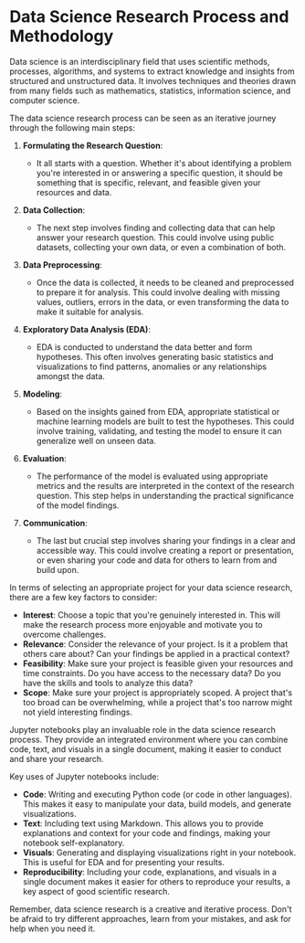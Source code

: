 
# Data Science Research Process and Methodology

Data science is an interdisciplinary field that uses scientific methods, processes, algorithms, and systems to extract knowledge and insights from structured and unstructured data. It involves techniques and theories drawn from many fields such as mathematics, statistics, information science, and computer science.

The data science research process can be seen as an iterative journey through the following main steps:

1. **Formulating the Research Question**: 
    - It all starts with a question. Whether it's about identifying a problem you're interested in or answering a specific question, it should be something that is specific, relevant, and feasible given your resources and data.

2. **Data Collection**: 
    - The next step involves finding and collecting data that can help answer your research question. This could involve using public datasets, collecting your own data, or even a combination of both.

3. **Data Preprocessing**: 
    - Once the data is collected, it needs to be cleaned and preprocessed to prepare it for analysis. This could involve dealing with missing values, outliers, errors in the data, or even transforming the data to make it suitable for analysis.

4. **Exploratory Data Analysis (EDA)**: 
    - EDA is conducted to understand the data better and form hypotheses. This often involves generating basic statistics and visualizations to find patterns, anomalies or any relationships amongst the data.

5. **Modeling**: 
    - Based on the insights gained from EDA, appropriate statistical or machine learning models are built to test the hypotheses. This could involve training, validating, and testing the model to ensure it can generalize well on unseen data.

6. **Evaluation**: 
    - The performance of the model is evaluated using appropriate metrics and the results are interpreted in the context of the research question. This step helps in understanding the practical significance of the model findings.

7. **Communication**: 
    - The last but crucial step involves sharing your findings in a clear and accessible way. This could involve creating a report or presentation, or even sharing your code and data for others to learn from and build upon.

In terms of selecting an appropriate project for your data science research, there are a few key factors to consider:

- **Interest**: Choose a topic that you're genuinely interested in. This will make the research process more enjoyable and motivate you to overcome challenges.
- **Relevance**: Consider the relevance of your project. Is it a problem that others care about? Can your findings be applied in a practical context?
- **Feasibility**: Make sure your project is feasible given your resources and time constraints. Do you have access to the necessary data? Do you have the skills and tools to analyze this data?
- **Scope**: Make sure your project is appropriately scoped. A project that's too broad can be overwhelming, while a project that's too narrow might not yield interesting findings.

Jupyter notebooks play an invaluable role in the data science research process. They provide an integrated environment where you can combine code, text, and visuals in a single document, making it easier to conduct and share your research. 

Key uses of Jupyter notebooks include:
- **Code**: Writing and executing Python code (or code in other languages). This makes it easy to manipulate your data, build models, and generate visualizations.
- **Text**: Including text using Markdown. This allows you to provide explanations and context for your code and findings, making your notebook self-explanatory.
- **Visuals**: Generating and displaying visualizations right in your notebook. This is useful for EDA and for presenting your results.
- **Reproducibility**: Including your code, explanations, and visuals in a single document makes it easier for others to reproduce your results, a key aspect of good scientific research.

Remember, data science research is a creative and iterative process. Don't be afraid to try different approaches, learn from your mistakes, and ask for help when you need it.

